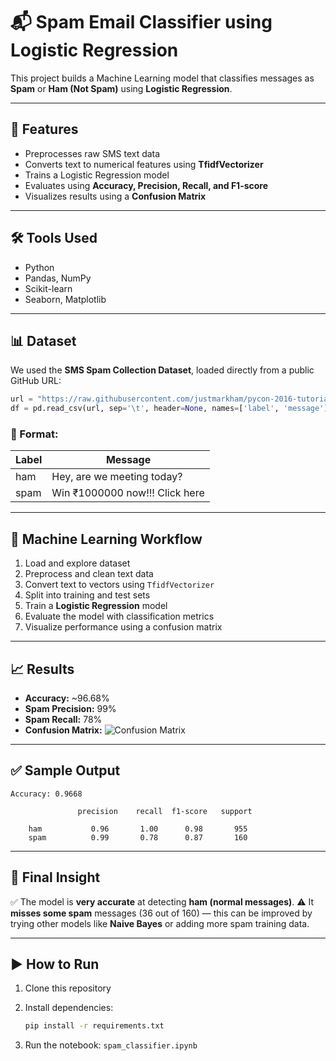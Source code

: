 # 📬 Spam Email Classifier using Logistic Regression

This project builds a Machine Learning model that classifies messages as **Spam** or **Ham (Not Spam)** using **Logistic Regression**.

---

## 📌 Features

- Preprocesses raw SMS text data
- Converts text to numerical features using **TfidfVectorizer**
- Trains a Logistic Regression model
- Evaluates using **Accuracy, Precision, Recall, and F1-score**
- Visualizes results using a **Confusion Matrix**

---

## 🛠️ Tools Used

- Python
- Pandas, NumPy
- Scikit-learn
- Seaborn, Matplotlib

---

## 📊 Dataset

We used the **SMS Spam Collection Dataset**, loaded directly from a public GitHub URL:

```python
url = "https://raw.githubusercontent.com/justmarkham/pycon-2016-tutorial/master/data/sms.tsv"
df = pd.read_csv(url, sep='\t', header=None, names=['label', 'message'])
````

### 📁 Format:

| Label | Message                        |
| ----- | ------------------------------ |
| ham   | Hey, are we meeting today?     |
| spam  | Win ₹1000000 now!!! Click here |

---

## 🧠 Machine Learning Workflow

1. Load and explore dataset
2. Preprocess and clean text data
3. Convert text to vectors using `TfidfVectorizer`
4. Split into training and test sets
5. Train a **Logistic Regression** model
6. Evaluate the model with classification metrics
7. Visualize performance using a confusion matrix

---

## 📈 Results

* **Accuracy:** \~96.68%
* **Spam Precision:** 99%
* **Spam Recall:** 78%
* **Confusion Matrix:**
  ![Confusion Matrix](https://github.com/user-attachments/assets/20626b27-fd53-4cec-96de-2ea49e74485e)

---

## ✅ Sample Output

```text
Accuracy: 0.9668

               precision    recall  f1-score   support

    ham           0.96       1.00      0.98       955
    spam          0.99       0.78      0.87       160
```

---

## 📌 Final Insight

✅ The model is **very accurate** at detecting **ham (normal messages)**.
⚠️ It **misses some spam** messages (36 out of 160) — this can be improved by trying other models like **Naive Bayes** or adding more spam training data.

---

## ▶️ How to Run

1. Clone this repository
2. Install dependencies:

   ```bash
   pip install -r requirements.txt
   ```
3. Run the notebook: `spam_classifier.ipynb`


